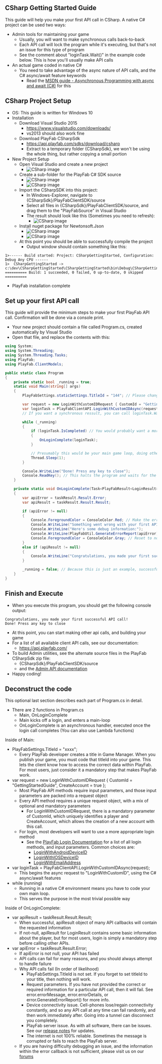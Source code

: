 
CSharp Getting Started Guide
----

This guide will help you make your first API call in CSharp.  A native C# project can be used two ways:

* Admin tools for maintaining your game
  * Usually, you will want to make synchronous calls back-to-back
  * Each API call will lock the program while it's executing, but that's not an issue for this type of program
  * See the comment about "loginTask.Wait()" in the example code below.  This is how you'll usually make API calls
* An actual game coded in native C#
  * You need to take advantage of the async nature of API calls, and the C# async/await feature keywords
    * Read the [MSDN guide - Asynchronous Programming with async and await (C#)](https://msdn.microsoft.com/en-us/library/mt674882.aspx) for this

CSharp Project Setup
----

* OS: This guide is written for Windows 10
* Installation
  * Download Visual Studio 2015
    * https://www.visualstudio.com/downloads/
    * vs2013 should also work fine
  * Download PlayFab CSharpSdk
    * https://api.playfab.com/sdks/download/csharp
    * Extract to a temporary folder {CSharpSdk}, we won't be using the whole thing, but rather copying a small portion
* New Project Setup
  * Open Visual Studio and create a new project
    * ![CSharp image](/images/CSharp/NewCsProj.png)
  * Create a sub-folder for the PlayFab C# SDK source
    * ![CSharp image](/images/CSharp/PlayFabSourceFolder1.png)
    * ![CSharp image](/images/CSharp/PlayFabSourceFolder2.png)
  * Import the CSharpSDK into this project:
    * In Windows-Explorer, navigate to {CSharpSdk}/PlayFabClientSDK/source
    * Select all files in {CSharpSdk}/PlayFabClientSDK/source, and drag them to the "PlayFabSource" in Visual Studio
    * The result should look like this (Sometimes you need to refresh):
      * ![CSharp image](/images/CSharp/SdkImported.png)
  * Install nuget package for Newtonsoft.Json
    * ![CSharp image](/images/CSharp/Nuget1.png)
    * ![CSharp image](/images/CSharp/Nuget2.png)
  * At this point you should be able to successfully compile the project
    * Output window should contain something like this:
```text
1>------ Build started: Project: CSharpGettingStarted, Configuration: Debug Any CPU ------
1>  CSharpGettingStarted -> c:\dev\CSharpGettingStarted\CSharpGettingStarted\bin\Debug\CSharpGettingStarted.exe
========== Build: 1 succeeded, 0 failed, 0 up-to-date, 0 skipped ==========
```
* PlayFab installation complete

Set up your first API call
----

This guide will provide the minimum steps to make your first PlayFab API call.  Confirmation will be done via a console print.

* Your new project should contain a file called Program.cs, created automatically by Visual Studio
* Open that file, and replace the contents with this:
```C#
using System;
using System.Threading;
using System.Threading.Tasks;
using PlayFab;
using PlayFab.ClientModels;

public static class Program
{
    private static bool _running = true;
    static void Main(string[] args)
    {
        PlayFabSettings.staticSettings.TitleId = "144"; // Please change this value to your own titleId from PlayFab Game Manager

        var request = new LoginWithCustomIDRequest { CustomId = "GettingStartedGuide", CreateAccount = true };
        var loginTask = PlayFabClientAPI.LoginWithCustomIDAsync(request);
        // If you want a synchronous ressult, you can call loginTask.Wait() - Note, this will halt the program until the function returns

        while (_running)
        {
            if (loginTask.IsCompleted) // You would probably want a more sophisticated way of tracking pending async API calls in a real game
            {
                OnLoginComplete(loginTask);
            }

            // Presumably this would be your main game loop, doing other things
            Thread.Sleep(1);
        }

        Console.WriteLine("Done! Press any key to close");
        Console.ReadKey(); // This halts the program and waits for the user
    }

    private static void OnLoginComplete(Task<PlayFabResult<LoginResult>> taskResult)
    {
        var apiError = taskResult.Result.Error;
        var apiResult = taskResult.Result.Result;

        if (apiError != null)
        {
            Console.ForegroundColor = ConsoleColor.Red; // Make the error more visible
            Console.WriteLine("Something went wrong with your first API call.  :(");
            Console.WriteLine("Here's some debug information:");
            Console.WriteLine(PlayFabUtil.GenerateErrorReport(apiError));
            Console.ForegroundColor = ConsoleColor.Gray; // Reset to normal
        }
        else if (apiResult != null)
        {
            Console.WriteLine("Congratulations, you made your first successful API call!");
        }

        _running = false; // Because this is just an example, successful login triggers the end of the program
    }
}
```

Finish and Execute
----

* When you execute this program, you should get the following console output:
```text
Congratulations, you made your first successful API call!
Done! Press any key to close
```

* At this point, you can start making other api calls, and building your game
* For a list of all available client API calls, see our documentation:
  * https://api.playfab.com/
* To build Admin utilities, see the alternate source files in the PlayFab CSharpSdk zip file:
  * {CSharpSdk}/PlayFabClientSDK/source
  * and the [Admin API documentation](https://api.playfab.com/Documentation/Admin)
* Happy coding!

Deconstruct the code
----

This optional last section describes each part of Program.cs in detail.

* There are 2 functions in Program.cs
  * Main, OnLoginComplete
  * Main kicks off a login, and enters a main-loop
  * OnLoginComplete is an asynchronous handler, executed once the login call completes (You can also use Lambda functions)

Inside of Main:

* PlayFabSettings.TitleId = "xxxx";
  * Every PlayFab developer creates a title in Game Manager.  When you publish your game, you must code that titleId into your game.  This lets the client know how to access the correct data within PlayFab.  For most users, just consider it a mandatory step that makes PlayFab work.
* var request = new LoginWithCustomIDRequest { CustomId = "GettingStartedGuide", CreateAccount = true };
  * Most PlayFab API methods require input parameters, and those input parameters are packed into a request object
  * Every API method requires a unique request object, with a mix of optional and mandatory parameters
    * For LoginWithCustomIDRequest, there is a mandatory parameter of CustomId, which uniquely identifies a player and CreateAccount, which allows the creation of a new account with this call.
  * For login, most developers will want to use a more appropriate login method
    * See the [PlayFab Login Documentation](https://api.playfab.com/Documentation/Client#Authentication) for a list of all login methods, and input parameters.  Common choices are:
      * [LoginWithAndroidDeviceID](https://api.playfab.com/Documentation/Client/method/LoginWithAndroidDeviceID)
      * [LoginWithIOSDeviceID](https://api.playfab.com/Documentation/Client/method/LoginWithIOSDeviceID)
      * [LoginWithEmailAddress](https://api.playfab.com/Documentation/Client/method/LoginWithEmailAddress)
* var loginTask = PlayFabClientAPI.LoginWithCustomIDAsync(request);
  * This begins the async request to "LoginWithCustomID", using the C# async/await features
* while (running)
  * Running in a native C# environment means you have to code your own main loop.
  * This serves the purpose in the most trivial possible way

Inside of OnLoginComplete:

* var apiResult = taskResult.Result.Result;
  * When successful, apiResult object of many API callbacks will contain the requested information
  * If not-null, apiResult for LoginResult contains some basic information about the player, but for most users, login is simply a mandatory step before calling other APIs.
* var apiError = taskResult.Result.Error;
  * If apiError is not null, your API has failed
  * API calls can fail for many reasons, and you should always attempt to handle failure
  * Why API calls fail (In order of likelihood)
    * PlayFabSettings.TitleId is not set.  If you forget to set titleId to your title, then nothing will work.
    * Request parameters.  If you have not provided the correct or required information for a particular API call, then it will fail.  See error.errorMessage, error.errorDetails, or error.GenerateErrorReport() for more info.
    * Device connectivity issue.  Cell-phones lose/regain connectivity constantly, and so any API call at any time can fail randomly, and then work immediately after.  Going into a tunnel can disconnect you completely.
    * PlayFab server issue.   As with all software, there can be issues.  See our [release notes](https://api.playfab.com/releaseNotes/) for updates.
    * The internet is not 100% reliable.  Sometimes the message is corrupted or fails to reach the PlayFab server.
  * If you are having difficulty debugging an issue, and the information within the error callback is not sufficient, please visit us on our [forums](https://community.playfab.com/index.html)
